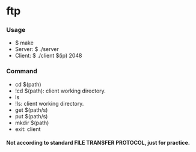 # ftp
### Usage
- $ make
- Server: $ ./server
- Client: $ ./client $(ip) 2048
### Command
- cd $(path)
- !cd $(path): client working directory.
- ls
- !ls: client working directory.
- get $(path/s)
- put $(path/s)
- mkdir $(path)
- exit: client

#### Not according to standard FILE TRANSFER PROTOCOL, just for practice.
